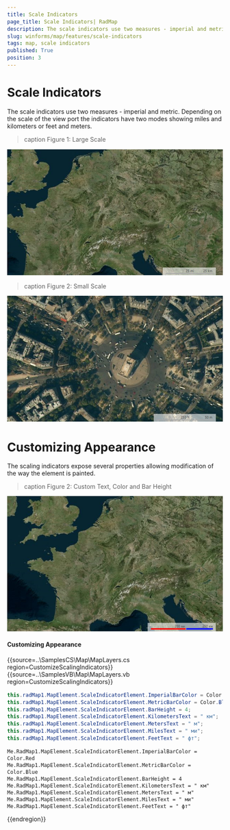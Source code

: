 ```yaml
---
title: Scale Indicators
page_title: Scale Indicators| RadMap
description: The scale indicators use two measures - imperial and metric. Depending on the scale of the view port the indicators have two modes showing miles and kilometers or feet and meters.
slug: winforms/map/features/scale-indicators
tags: map, scale indicators
published: True
position: 3
---
```


# Scale Indicators

The scale indicators use two measures - imperial and metric. Depending on the scale of the view port the indicators have two modes showing miles and kilometers or feet and meters.

>caption Figure 1: Large Scale

![map features scale indicators 001](images/map-features-scale-indicators001.png)

>caption Figure 2: Small Scale

![map features scale indicators 002](images/map-features-scale-indicators002.png)

# Customizing Appearance

The scaling indicators expose several properties allowing modification of the way the element is painted.

>caption Figure 2: Custom Text, Color and Bar Height 

![map features scale indicators 003](images/map-features-scale-indicators003.png)

#### Customizing Appearance

{{source=..\SamplesCS\Map\MapLayers.cs region=CustomizeScalingIndicators}} 
{{source=..\SamplesVB\Map\MapLayers.vb region=CustomizeScalingIndicators}}
````C#
this.radMap1.MapElement.ScaleIndicatorElement.ImperialBarColor = Color.Red;
this.radMap1.MapElement.ScaleIndicatorElement.MetricBarColor = Color.Blue;
this.radMap1.MapElement.ScaleIndicatorElement.BarHeight = 4;
this.radMap1.MapElement.ScaleIndicatorElement.KilometersText = " км";
this.radMap1.MapElement.ScaleIndicatorElement.MetersText = " м";
this.radMap1.MapElement.ScaleIndicatorElement.MilesText = " ми";
this.radMap1.MapElement.ScaleIndicatorElement.FeetText = " фт";

````
````VB.NET
Me.RadMap1.MapElement.ScaleIndicatorElement.ImperialBarColor = Color.Red
Me.RadMap1.MapElement.ScaleIndicatorElement.MetricBarColor = Color.Blue
Me.RadMap1.MapElement.ScaleIndicatorElement.BarHeight = 4
Me.RadMap1.MapElement.ScaleIndicatorElement.KilometersText = " км"
Me.RadMap1.MapElement.ScaleIndicatorElement.MetersText = " м"
Me.RadMap1.MapElement.ScaleIndicatorElement.MilesText = " ми"
Me.RadMap1.MapElement.ScaleIndicatorElement.FeetText = " фт"

````



{{endregion}}